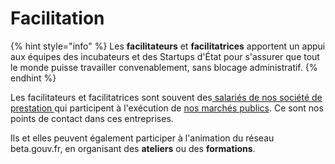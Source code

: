 # Facilitation

{% hint style="info" %}
Les **facilitateurs** et **facilitatrices** apportent un appui aux équipes des incubateurs et des Startups d'État pour s'assurer que tout le monde puisse travailler convenablement, sans blocage administratif.
{% endhint %}

Les facilitateurs et facilitatrices sont souvent des[ salariés de nos société de prestation ](../../travailler-a-beta-gouv/actions-transverses/sengager-dans-une-action-transverse/salaries-des-societes-de-prestation.md)qui participent à l'exécution de [nos marchés publics](https://github.com/betagouv/doc.incubateur.net-communaute/blob/master/gerer-sa-startup-detat-ou-de-territoires-au-quotidien/gestion-administrative/marches-publics-beta.gouv.fr). Ce sont nos points de contact dans ces entreprises.

Ils et elles peuvent également participer à l'animation du réseau beta.gouv.fr, en organisant des **ateliers** ou des **formations**.
